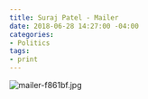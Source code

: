 ```yaml
---
title: Suraj Patel - Mailer
date: 2018-06-28 14:27:00 -04:00
categories:
- Politics
tags:
- print
---
```


![mailer-f861bf.jpg](/uploads/mailer-f861bf.jpg)